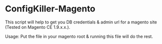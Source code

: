 # ConfigKiller-Magento
This script will help to get you DB credentials &amp; admin url for a magento site
(Tested on Magento CE 1.9.x.x.).
 
Usage: Put the file in your magento root & running this file will do the rest.
